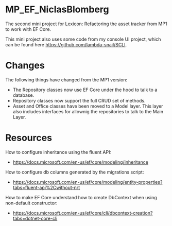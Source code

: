 # MP_EF_NiclasBlomberg
 
The second mini project for Lexicon: Refactoring the asset tracker from MP1 to work with EF Core.

This mini project also uses some code from my console UI project, which can be found here https://github.com/lambda-snail/SCLI.

# Changes

The following things have changed from the MP1 version:

* The Repository classes now use EF Core under the hood to talk to a database.
* Repository classes now support the full CRUD set of methods.
* Asset and Office classes have been moved to a Model layer. This layer also includes interfaces for allownig the repositories to talk to the Main Layer.

# Resources

How to configure inheritance using the fluent API:
* https://docs.microsoft.com/en-us/ef/core/modeling/inheritance

How to configure db columns generated by the migrations script:
* https://docs.microsoft.com/en-us/ef/core/modeling/entity-properties?tabs=fluent-api%2Cwithout-nrt

How to make EF Core understand how to create DbContext when using non-default constructor:
* https://docs.microsoft.com/en-us/ef/core/cli/dbcontext-creation?tabs=dotnet-core-cli